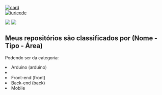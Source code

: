 [![card](https://github-readme-stats.vercel.app/api?username=lulucasalves&theme=cobalt)](https://github-readme-stats.vercel.app/api?username=lulucasalves&theme=cobalt)
<br>
[![iuricode](https://github-readme-stats.vercel.app/api/top-langs/?username=lulucasalves&hide=html&layout=compact&theme=cobalt)](https://github-readme-stats.vercel.app/api?username=lulucasalves&theme=cobalt)

[<img src="https://img.shields.io/badge/LinkedIn-0077B5?style=for-the-badge&logo=linkedin&logoColor=white" />](https://www.linkedin.com/in/lulucasalves/)
[<img
  src="https://img.shields.io/badge/instagram-%23E4405F.svg?&style=for-the-badge&logo=instagram&logoColor=white"
/>](https://www.instagram.com/lulucasalves/)
<br/>



<h2>Meus repositórios são classificados por (Nome - Tipo - Área)</h2>
<p>Podendo ser da categoria:</p>
<li>Arduino (arduino)<li/>
<li>Front-end (front)</li>
<li>Back-end (back)</li>
<li>Mobile</li>
